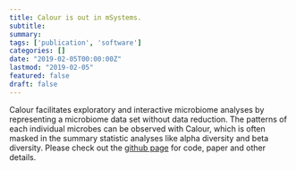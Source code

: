 ```yaml
---
title: Calour is out in mSystems.
subtitle:
summary:
tags: ['publication', 'software']
categories: []
date: "2019-02-05T00:00:00Z"
lastmod: "2019-02-05"
featured: false
draft: false
---
```


Calour facilitates exploratory and interactive microbiome analyses by representing a microbiome data set without data reduction. The patterns of each individual microbes can be observed with Calour, which is often masked in the summary statistic analyses like alpha diversity and beta diversity. Please check out the [github page](https://github.com/biocore/calour) for code, paper and other details.
